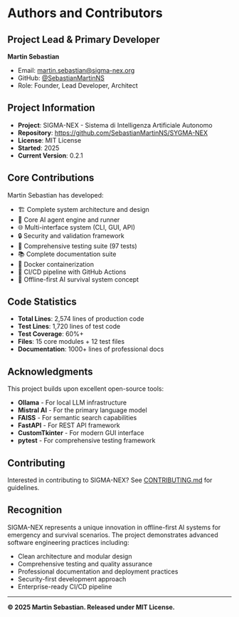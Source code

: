 # Authors and Contributors

## Project Lead & Primary Developer
**Martin Sebastian**
- Email: martin.sebastian@sigma-nex.org
- GitHub: [@SebastianMartinNS](https://github.com/SebastianMartinNS)
- Role: Founder, Lead Developer, Architect

## Project Information
- **Project**: SIGMA-NEX - Sistema di Intelligenza Artificiale Autonomo
- **Repository**: https://github.com/SebastianMartinNS/SYGMA-NEX
- **License**: MIT License
- **Started**: 2025
- **Current Version**: 0.2.1

## Core Contributions
Martin Sebastian has developed:
- 🏗️ Complete system architecture and design
- 🧠 Core AI agent engine and runner
- 🌐 Multi-interface system (CLI, GUI, API)
- 🔒 Security and validation framework
- 🧪 Comprehensive testing suite (97 tests)
- 📚 Complete documentation suite
- 🐳 Docker containerization
- 🚀 CI/CD pipeline with GitHub Actions
- 🎯 Offline-first AI survival system concept

## Code Statistics
- **Total Lines**: 2,574 lines of production code
- **Test Lines**: 1,720 lines of test code
- **Test Coverage**: 60%+
- **Files**: 15 core modules + 12 test files
- **Documentation**: 1000+ lines of professional docs

## Acknowledgments
This project builds upon excellent open-source tools:
- **Ollama** - For local LLM infrastructure
- **Mistral AI** - For the primary language model
- **FAISS** - For semantic search capabilities
- **FastAPI** - For REST API framework
- **CustomTkinter** - For modern GUI interface
- **pytest** - For comprehensive testing framework

## Contributing
Interested in contributing to SIGMA-NEX? See [CONTRIBUTING.md](CONTRIBUTING.md) for guidelines.

## Recognition
SIGMA-NEX represents a unique innovation in offline-first AI systems for emergency and survival scenarios. The project demonstrates advanced software engineering practices including:
- Clean architecture and modular design
- Comprehensive testing and quality assurance
- Professional documentation and deployment practices
- Security-first development approach
- Enterprise-ready CI/CD pipeline

---

**© 2025 Martin Sebastian. Released under MIT License.**